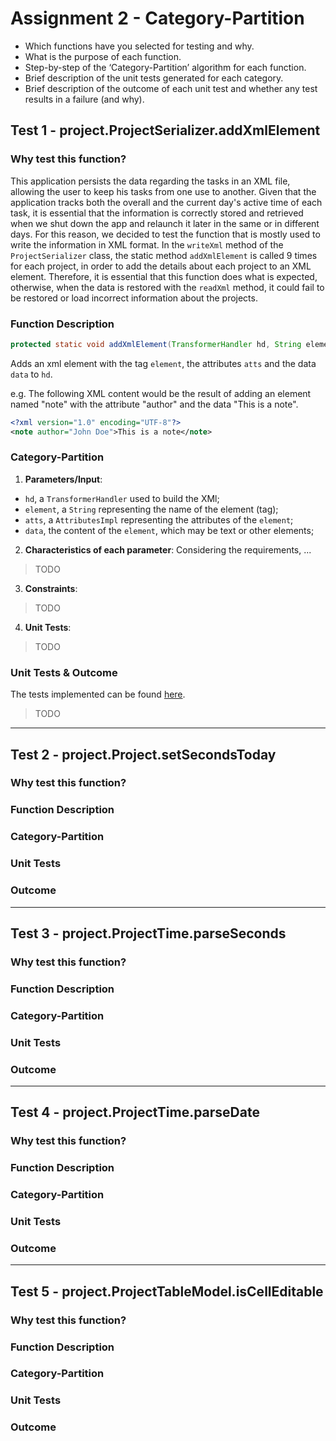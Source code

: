 # Assignment 2 - Category-Partition

- Which functions have you selected for testing and why.
- What is the purpose of each function.
- Step-by-step of the ‘Category-Partition’ algorithm for each function.
- Brief description of the unit tests generated for each category.
- Brief description of the outcome of each unit test and whether any test results in a failure (and why).

## Test 1 - project.ProjectSerializer.addXmlElement


### Why test this function?

This application persists the data regarding the tasks in an XML file, allowing the user to keep his tasks from one use to another. Given that the application tracks both the overall and the current day's active time of each task, it is essential that the information is correctly stored and retrieved when we shut down the app and relaunch it later in the same or in different days. For this reason, we decided to test the function that is mostly used to write the information in XML format. In the `writeXml` method of the `ProjectSerializer` class, the static method `addXmlElement` is called 9 times for each project, in order to add the details about each project to an XML element. Therefore, it is essential that this function does what is expected, otherwise, when the data is restored with the `readXml` method, it could fail to be restored or load incorrect information about the projects.

### Function Description
```java
protected static void addXmlElement(TransformerHandler hd, String element, AttributesImpl atts, Object data);
```

Adds an xml element with the tag `element`, the attributes `atts` and the data `data` to `hd`.

e.g. The following XML content would be the result of adding an element named "note" with the attribute "author" and the data "This is a note".
```XML
<?xml version="1.0" encoding="UTF-8"?>
<note author="John Doe">This is a note</note>
```

### Category-Partition
1. **Parameters/Input**:
- `hd`, a `TransformerHandler` used to build the XMl;
- `element`, a `String` representing the name of the element (tag);
- `atts`, a `AttributesImpl` representing the attributes of the `element`;
- `data`, the content of the `element`, which may be text or other elements;
2. **Characteristics of each parameter**: Considering the requirements, ... 
> TODO
3. **Constraints**: 
> TODO
4. **Unit Tests**: 
> TODO

### Unit Tests & Outcome
The tests implemented can be found [here](../../src/test/java/de/dominik_geyer/jtimesched/project/ProjectSerializerTest.java).

> TODO
---

## Test 2 - project.Project.setSecondsToday

### Why test this function?

### Function Description

### Category-Partition

### Unit Tests

### Outcome

--- 

## Test 3 - project.ProjectTime.parseSeconds

### Why test this function?

### Function Description

### Category-Partition

### Unit Tests

### Outcome

--- 

## Test 4 - project.ProjectTime.parseDate

### Why test this function?

### Function Description

### Category-Partition

### Unit Tests

### Outcome

--- 

## Test 5 - project.ProjectTableModel.isCellEditable

### Why test this function?

### Function Description

### Category-Partition

### Unit Tests

### Outcome
